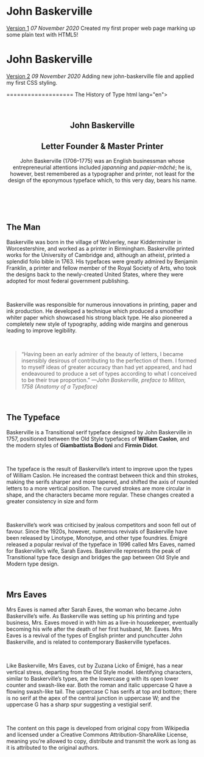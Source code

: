 John Baskerville
==================
[Version 1](https://florencealade.github.io/john-baskerville/john-baskerville.html)
*07 November 2020*
Created my first proper web page marking up some plain text with HTML5!

John Baskerville
==================
[Version 2](https://florencealade.github.io/john-baskerville/john-baskerville.html)
*09 November 2020*
Adding new john-baskerville file and applied my first CSS styling.








===================
The History of Type
html lang="en">
<head>
    <meta charset="utf-8" />
    <meta name="author" content="Florence Alade">
    <title>John Baskerville Version 1</title>
</head>
​
<body>
<article>
    <header>
        <h1>John Baskerville</h1>
            <h2>Letter Founder & Master Printer</h2>
                <p>John Baskerville (1706–1775) was an English businessman whose entrepreneurial attentions included <i>japanning</i> and <i>papier-mâché</i>; he is, however, best remembered as a typographer and printer, not least for the design of the eponymous typeface which, to this very day, bears his name.</p>
    </header>
​
<section>
    <h2>The Man</h2>
        <p>Baskerville was born in the village of Wolverley, near Kidderminster in Worcestershire, and worked as a printer in Birmingham. Baskerville printed works for the University of Cambridge and, although an atheist, printed a splendid folio bible in 1763. His typefaces were greatly admired by Benjamin Franklin, a printer and fellow member of the Royal Society of Arts, who took the designs back to the newly-created United States, where they were adopted for most federal government publishing.</p>
​
        <p>Baskerville was responsible for numerous innovations in printing, paper and ink production. He developed a technique which produced a smoother whiter paper which showcased his strong black type. He also pioneered a completely new style of typography, adding wide margins and generous leading to improve legibility.</p>
​
        <blockquote>“Having been an early admirer of the beauty of letters, I became insensibly desirous of contributing to the perfection of them. I formed to myself ideas of greater accuracy than had yet appeared, and had endeavoured to produce a set of types according to what I conceived to be their true proportion.” <cite>—John Baskerville, preface to Milton, 1758 (Anatomy of a Typeface)</cite></blockquote>
</section>
​
<section>
    <h2>The Typeface</h2>
        <p>Baskerville is a Transitional serif typeface designed by John Baskerville in 1757, positioned between the Old Style typefaces of <b>William Caslon</b>, and the modern styles of <b>Giambattista Bodoni</b> and <b>Firmin Didot</b>.</p>
​
        <p>The typeface is the result of Baskerville’s intent to improve upon the types of William Caslon. He increased the contrast between thick and thin strokes, making the serifs sharper and more tapered, and shifted the axis of rounded letters to a more vertical position. The curved strokes are more circular in shape, and the characters became more regular. These changes created a greater consistency in size and form</p>
​
        <p>Baskerville’s work was criticised by jealous competitors and soon fell out of favour. Since the 1920s, however, numerous revivals of Baskerville have been released by Linotype, Monotype, and other type foundries. Émigré released a popular revival of the typeface in 1996 called Mrs Eaves, named for Baskerville’s wife, Sarah Eaves. Baskerville represents the peak of Transitional type face design and bridges the gap between Old Style and Modern type design.</p>
</section>
​
<section>
    <h2>Mrs Eaves</h2>
        <p>Mrs Eaves is named after Sarah Eaves, the woman who became John Baskerville’s wife. As Baskerville was setting up his printing and type business, Mrs. Eaves moved in with him as a live-in housekeeper, eventually becoming his wife after the death of her first husband, Mr. Eaves. Mrs Eaves is a revival of the types of English printer and punchcutter John Baskerville, and is related to contemporary Baskerville typefaces.</p>
​
        <p>Like Baskerville, Mrs Eaves, cut by Zuzana Licko of Émigré, has a near vertical stress, departing from the Old Style model. Identifying characters, similar to Baskerville’s types, are the lowercase g with its open lower counter and swash-like ear. Both the roman and italic uppercase Q have a flowing swash-like tail. The uppercase C has serifs at top and bottom; there is no serif at the apex of the central junction in uppercase W; and the uppercase G has a sharp spur suggesting a vestigial serif.</p>
</section>
</article>
​
<footer>
    <p>The content on this page is developed from original copy from Wikipedia and licensed under a Creative Commons Attribution-ShareAlike License, meaning you’re allowed to copy, distribute and transmit the work as long as it is attributed to the original authors.</p>
</footer>
​
</body>
</html>
